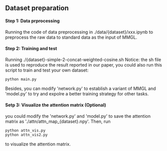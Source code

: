 ## Dataset preparation
#### Step 1: Data prprocessing
Running the code of data preprocessing in ./data/{dataset}/xxx.ipynb to preprocess the raw data to standard data as the input of MMGL.

#### Step 2: Training and test
Running ./{dataset}-simple-2-concat-weighted-cosine.sh
Notice: the sh file is used to reproduce the result reported in our paper, you could also run this script to train and test your own dataset:
```
python main.py
```
Besides, you can modify 'network.py' to establish a variant of MMGL and 'model.py' to try and expolre a better training strategy for other tasks.

#### Setp 3: Visualize the attention matrix (Optional)
you could modify the 'network.py' and 'model.py' to save the attention matrix as './attn/attn_map_{dataset}.npy'.
Then, run 
```
python attn_vis.py
python attn_vis2.py
```
to visualize the attention matrix.
